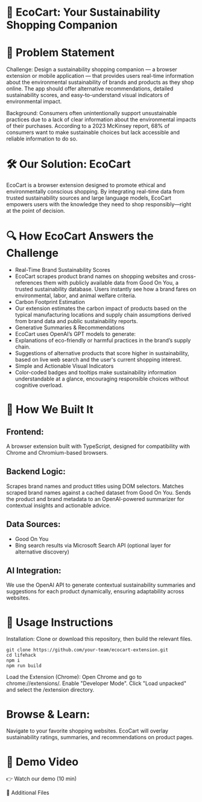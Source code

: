 # 🌿 EcoCart: Your Sustainability Shopping Companion

# 🧠 Problem Statement

Challenge:
Design a sustainability shopping companion — a browser extension or mobile application — that provides users real-time information about the environmental sustainability of brands and products as they shop online. The app should offer alternative recommendations, detailed sustainability scores, and easy-to-understand visual indicators of environmental impact.

Background:
Consumers often unintentionally support unsustainable practices due to a lack of clear information about the environmental impacts of their purchases. According to a 2023 McKinsey report, 68% of consumers want to make sustainable choices but lack accessible and reliable information to do so.

# 🛠️ Our Solution: EcoCart

EcoCart is a browser extension designed to promote ethical and environmentally conscious shopping. By integrating real-time data from trusted sustainability sources and large language models, EcoCart empowers users with the knowledge they need to shop responsibly—right at the point of decision.

# 🔍 How EcoCart Answers the Challenge

- Real-Time Brand Sustainability Scores
- EcoCart scrapes product brand names on shopping websites and cross-references them with publicly available data from Good On You, a trusted sustainability database. Users instantly see how a brand fares on environmental, labor, and animal welfare criteria.
- Carbon Footprint Estimation
- Our extension estimates the carbon impact of products based on the typical manufacturing locations and supply chain assumptions derived from brand data and public sustainability reports.
- Generative Summaries & Recommendations
- EcoCart uses OpenAI’s GPT models to generate:
- Explanations of eco-friendly or harmful practices in the brand’s supply chain.
- Suggestions of alternative products that score higher in sustainability, based on live web search and the user's current shopping interest.
- Simple and Actionable Visual Indicators
- Color-coded badges and tooltips make sustainability information understandable at a glance, encouraging responsible choices without cognitive overload.

# 🧱 How We Built It

## Frontend:
A browser extension built with TypeScript, designed for compatibility with Chrome and Chromium-based browsers.
## Backend Logic:
Scrapes brand names and product titles using DOM selectors.
Matches scraped brand names against a cached dataset from Good On You.
Sends the product and brand metadata to an OpenAI-powered summarizer for contextual insights and actionable advice.
## Data Sources:
- Good On You
- Bing search results via Microsoft Search API (optional layer for alternative discovery)
  
## AI Integration:
We use the OpenAI API to generate contextual sustainability summaries and suggestions for each product dynamically, ensuring adaptability across websites.

# 🚀 Usage Instructions

Installation:
Clone or download this repository, then build the relevant files.
```
git clone https://github.com/your-team/ecocart-extension.git
cd lifehack
npm i
npm run build
```
Load the Extension (Chrome):
Open Chrome and go to chrome://extensions/.
Enable "Developer Mode".
Click "Load unpacked" and select the /extension directory.

# Browse & Learn:
Navigate to your favorite shopping websites.
EcoCart will overlay sustainability ratings, summaries, and recommendations on product pages.

# 🎥 Demo Video

👉 Watch our demo (10 min)

📁 Additional Files
